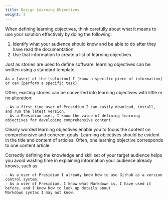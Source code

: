 ```yaml
---
title: Design Learning Objectives
weight: 3
---
```


When defining learning objectives, think carefully about what it means to use your solution effectively by doing the 
following:

1. Identify what your audience should know and be able to do after they have read the documentation.
1. Use that information to create a list of learning objectives.

Just as stories are used to define software, learning objectives can be written using a standard template.

```
As a [user] of the [solution] I [know a specific piece of information] or can [perform a specific task]
```

Often, existing stories can be converted into learning objectives with little or no alteration:

```
- As a first time user of Presidium I can easily download, install, and run the latest version.
- As a Presidium user, I know the value of defining learning objectives for developing comprehensive content.
```

Clearly worded learning objectives enable you to focus the content on comprehensive and coherent goals. Learning 
objectives should be evident in the title and content of articles. Often, one learning objective corresponds to one 
content article.

Correctly defining the knowledge and skill set of your target audience
helps you avoid wasting time in explaining information your audience already knows, such as:

```
- As a user of Presidium I already know how to use Github as a version control system.
- As a user of Presidium, I know what Markdown is, I have used it before, and I know how to look up details about 
Markdown syntax I may not know.
```
